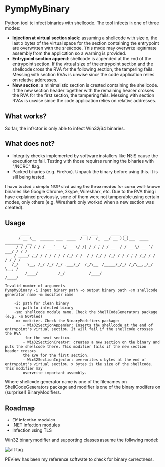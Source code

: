 # PympMyBinary


Python tool to infect binaries with shellcode. The tool infects in one of three modes:
* **Injection at virtual section slack**: assuming a shellcode with size x, the last x bytes of the virtual space for the section containing the entrypoint are overwritten with the shellcode. This mode may overwrite legitimate assembly from the application so a warning is provided.
*  **Entrypoint section append**: shellcode is appended at the end of the entrypoint section. If the virtual size of the entrypoint section and the shellcode cross the RVA for the following section, the tampering fails. Messing with section RVAs is unwise since the code application relies on relative addresses.
* **New section**: a minimalistic section is created containing the shellcode. If the new section header together with the remaining header crosses the RVA for the first section, the tampering fails. Messing with section RVAs is unwise since the code application relies on relative addresses.


## What works?
So far, the infector is only able to infect Win32/64 binaries. 

## What does not?
* Integrity checks implemented by software installers like NSIS cause the execution to fail. Testing with those requires running the binaries with "/NCRC" flag. 
* Packed binaries (e.g. FireFox). Unpack the binary before using this. It is sill being tested.

I have tested a simple NOP sled using the three modes for some well-known binaries like Google Chrome, Skype, Wireshark, etc. Due to the RVA thing i have explained previously, some of them were not tamperable using certain modes, only others (e.g. Wireshark only worked when a new section was created). 

## Usage
```text
       ____                        __  ___      ____  _
      / __ \__  ______ ___  ____  /  |/  /_  __/ __ )(_)___  ____ ________  __
     / /_/ / / / / __ `__ \/ __ \/ /|_/ / / / / __  / / __ \/ __ `/ ___/ / / /
    / ____/ /_/ / / / / / / /_/ / /  / / /_/ / /_/ / / / / / /_/ / /  / /_/ /
   /_/    \__, /_/ /_/ /_/ .___/_/  /_/\__, /_____/_/_/ /_/\__,_/_/   \__, /
         /____/         /_/           /____/                         /____/
                   
Invalid number of arguments.
PympMyBinary -i input binary path -o output binary path -sm shellcode generator name -m modifier name

    -i: path for clean binary
    -o: path to infected binary
    -sm: shellcode module name. Check the ShellCodeGenerators package (e.g. -m NOPSled)
    -m: modifier. Check the BinaryModifiers package:
        - Win32SectionAppender: Inserts the shellcode at the end of entrypoint's virtual section. It will fail if the shellcode crosses the RVA
         for the next section.
        - Win32SectionCreator: creates a new section on the binary and puts the shellcode there. This modifier fails if the new section header crosses
        the RVA for the first section.
        - Win32SectionInjector: overwrites x bytes at the end of entrypoint's virtual section. x bytes is the size of the shellcode. This modifier may
        overwrite important assembly.

```
Where shellcode generator name is one of the filenames on ShellCodeGenerators package and modifier is one of the binary modifers on (surprise!) BinaryModifiers.

## Roadmap
* Elf infection modules
* .NET infection modules
* Infection using TLS 

Win32 binary modifier and supporting classes assume the following model:

![alt tag](https://upload.wikimedia.org/wikipedia/commons/1/1b/Portable_Executable_32_bit_Structure_in_SVG_fixed.svg)




PEView has been my reference softwate to check for binary correctness.
